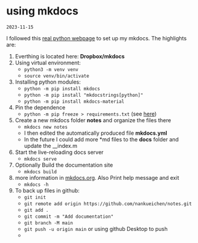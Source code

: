 # using mkdocs
`2023-11-15`

I followed this [real python webpage](https://realpython.com/python-project-documentation-with-mkdocs/) to set up my mkdocs. The highlights are:

1. Everthing is located here: __Dropbox/mkdocs__
2. Using virtual environment:
	* `python3 -m venv venv`
	* `source venv/bin/activate`
3. Installing python modules:
	* `python -m pip install mkdocs`
	* `python -m pip install "mkdocstrings[python]"`
	* `python -m pip install mkdocs-material`
1. Pin the dependence
	* `python -m pip freeze > requirements.txt` (see [here](https://realpython.com/python-virtual-environments-a-primer/#pin-your-dependencies))
1. Create a new mkdocs folder __notes__ and organize the files there
	* `mkdocs new notes`
	* I then edited the automatically produced file __mkdocs.yml__
	* In the future I could add more *md files to the __docs__ folder and update the __index.m
1. Start the live-reloading docs server
	* `mkdocs serve`
1. Optionally Build the documentation site
	* `mkdocs build` 
1. more information in [mkdocs.org](https://www.mkdocs.org). Also Print help message and exit
	* `mkdocs -h`
1. To back up files in github: 
	* `git init`
	* `git remote add origin https://github.com/nankueichen/notes.git`
	* `git add .`
	* `git commit -m "Add documentation"`
	* `git branch -M main`
	* `git push -u origin main` or using github Desktop to push
	* 